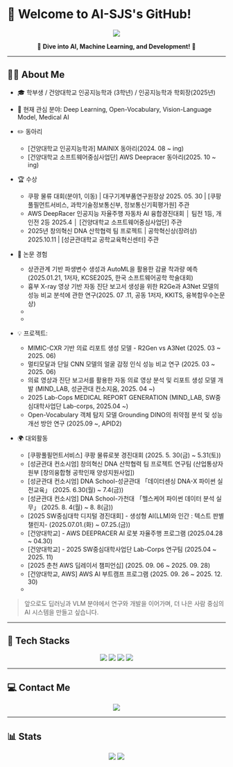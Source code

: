 # 👋 Welcome to AI-SJS's GitHub!

<div align="center">
  <img src="https://capsule-render.vercel.app/api?type=waving&color=gradient&height=180&section=header&text=AI-SJS's%20GitHub&fontSize=45&fontAlign=50&animation=fadeIn" />
  <p>
    🌟 <b>Dive into AI, Machine Learning, and Development!</b> 🌟
  </p>
  
</div>

---
## 🧑‍🎓 About Me

- 🎓 학부생 / 건양대학교 인공지능학과 (3학년) / 인공지능학과 학회장(2025년)
- 🔬 현재 관심 분야: Deep Learning, Open-Vocabulary, Vision-Language Model, Medical AI
- ✏️ 동아리
  - [건양대학교 인공지능학과] MAINIX 동아리(2024. 08 ~ ing)
  - [건양대학교 소프트웨어중심사업단] AWS Deepracer 동아리(2025. 10 ~ ing)
- 🏆 수상
  - 쿠팡 물류 대회(분야1, 이동) | 대구기계부품연구원장상 2025. 05. 30 | [쿠팡풀필먼트서비스, 과학기술정보통신부, 정보통신기획평가원] 주관
  - AWS DeepRacer 인공지능 자율주행 자동차 AI 융합경진대회 │ 팀전 1등, 개인전 2등 2025.4 │ [건양대학교 소프트웨어중심사업단] 주관
  - 2025년 창의혁신 DNA 산학협력 팀 프로젝트 | 공학혁신상(장려상) 2025.10.11 | [성균관대학교 공학교육혁신센터] 주관
- 📝 논문 경험
  - 상관관계 기반 파생변수 생성과 AutoML을 활용한 감귤 착과량 예측(2025.01.21, 1저자, KCSE2025, 한국 소프트웨어공학 학술대회)
  - 흉부 X-ray 영상 기반 자동 진단 보고서 생성을 위한 R2Ge과 A3Net 모델의 성능 비교 분석에 관한 연구(2025. 07 .11, 공동 1저자, KKITS, 융복합우수논문상)
  - 
  - 
- 💡 프로젝트:
  - MIMIC-CXR 기반 의료 리포트 생성 모델 - R2Gen vs A3Net (2025. 03 ~ 2025. 06) 
  - 멀티모달과 단일 CNN 모델의 얼굴 감정 인식 성능 비교 연구 (2025. 03 ~ 2025. 06)
  - 의료 영상과 진단 보고서를 활용한 자동 의료 영상 분석 및 리포트 생성 모델 개발 (MIND_LAB, 성균관대 컨소지움, 2025. 04 ~)
  - 2025 Lab-Cops MEDICAL REPORT GENERATION (MIND_LAB, SW중심대학사업단 Lab-corps, 2025.04 ~)
  - Open-Vocabulary 객체 탐지 모델 Grounding DINO의 취약점 분석 및 성능 개선 방안 연구 (2025.09 ~, APID2)
    
- 🌍 대외활동
  - [쿠팡풀필먼트서비스] 쿠팡 물류로봇 경진대회 (2025. 5. 30(금) ~ 5.31(토))
  - [성균관대 컨소시엄] 창의혁신 DNA 산학협력 팀 프로젝트 연구팀 (산업통상자원부 [창의융합형 공학인재 양성지원사업])
  - [성균관대 컨소시엄] DNA School-성균관대 「데이터센싱 DNA-X 파이썬 실전교육」 (2025. 6.30(월) ~ 7.4(금))
  - [성균관대 컨소시엄] DNA School-가천대 「헬스케어 파이썬 데이터 분석 실무」 (2025. 8. 4(월) ~ 8. 8(금))
  - [2025 SW중심대학 디지털 경진대회] - 생성형 AI(LLM)와 인간 : 텍스트 판별 챌린지- (2025.07.01.(화) ~ 07.25.(금))
  - [건양대학교] - AWS DEEPRACER AI 로봇 자율주행 프로그램 (2025.04.28 ~ 04.30)
  - [건양대학교] - 2025 SW중심대학사업단 Lab-Corps 연구팀 (2025.04 ~ 2025. 11)
  - [2025 춘천 AWS 딥레이서 챔피언십] (2025. 09. 06 ~ 2025. 09. 28)
  - [건양대학교, AWS] AWS AI 부트캠프 프로그램 (2025. 09. 26 ~ 2025. 12. 30)
  - 
    
> 앞으로도 딥러닝과 VLM 분야에서 연구와 개발을 이어가며, 더 나은 사람 중심의 AI 시스템을 만들고 싶습니다.

---



## 🚀 **Tech Stacks**

<div align="center">
  <img src="https://img.shields.io/badge/Python-3776AB?style=for-the-badge&logo=python&logoColor=white" />
  <img src="https://img.shields.io/badge/PyTorch-EE4C2C?style=for-the-badge&logo=pytorch&logoColor=white" />
  <img src="https://img.shields.io/badge/Java-007396?style=for-the-badge&logo=java&logoColor=white" />
  <img src="https://img.shields.io/badge/Android%20Studio-3DDC84?style=for-the-badge&logo=androidstudio&logoColor=white" />
</div>

---

## 💻 **Contact Me**

<div align="center">
  <a href="mailto:ai-sjs@example.com">
    <img src="https://img.shields.io/badge/Gmail-D14836?style=for-the-badge&logo=gmail&logoColor=white" />
  </a>
</div>

---

## 📊 **Stats**

<div align="center">
  <img src="https://github-readme-stats.vercel.app/api?username=AI-SJS&show_icons=true&theme=radical" />
  <img src="https://github-readme-streak-stats.herokuapp.com?user=AI-SJS&theme=radical" />
</div>
